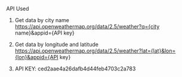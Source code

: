 API Used
1. Get data by city name
https://api.openweathermap.org/data/2.5/weather?q={city name}&appid={API key}


2. Get data by longitude and latitude
https://api.openweathermap.org/data/2.5/weather?lat={lat}&lon={lon}&appid={API key}

3. API KEY:
ced2aae4a26dafb4d44feb4703c2a783